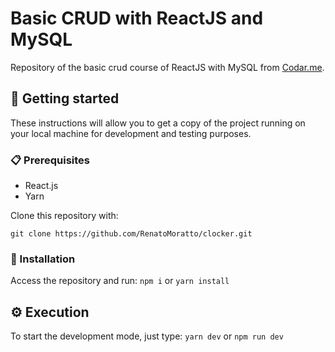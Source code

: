 # Basic CRUD with ReactJS and MySQL

Repository of the basic crud course of ReactJS with MySQL from [Codar.me](https://github.com/CodarMe).

## 🚀 Getting started

These instructions will allow you to get a copy of the project running on your local machine for development and testing purposes.

### 📋 Prerequisites

* React.js
* Yarn

Clone this repository with:
```
git clone https://github.com/RenatoMoratto/clocker.git
```

### 🔧 Installation

Access the repository and run:
`npm i` or `yarn install`

## ⚙️ Execution

To start the development mode, just type:
`yarn dev` or `npm run dev`
